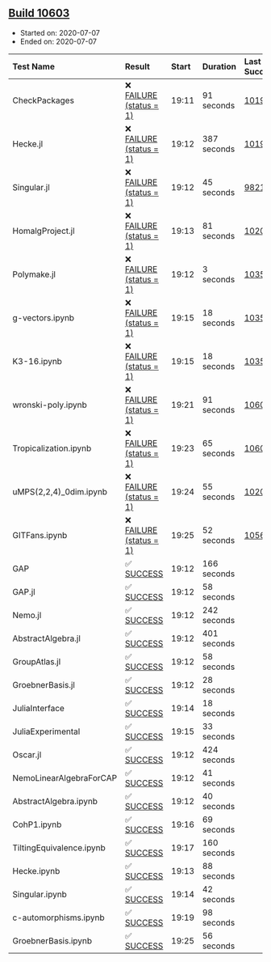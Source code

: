 ## [Build 10603](https://oscarci.mathematik.uni-kl.de/job/oscar/10603/)

* Started on: 2020-07-07
* Ended on: 2020-07-07

| Test Name    | Result | Start | Duration | Last Success | First Failure |
|:-------------|:-------|:------|:---------|:-------------|:--------------|
| CheckPackages | ❌ [FAILURE (status = 1)](https://oscarci.mathematik.uni-kl.de/job/oscar/10603/artifact/logs/build-10603/CheckPackages.log) | 19:11 | 91 seconds | [10197](https://oscarci.mathematik.uni-kl.de/job/oscar/10197/) | [10198](https://oscarci.mathematik.uni-kl.de/job/oscar/10198/) |
| Hecke.jl | ❌ [FAILURE (status = 1)](https://oscarci.mathematik.uni-kl.de/job/oscar/10603/artifact/logs/build-10603/Hecke.jl.log) | 19:12 | 387 seconds | [10197](https://oscarci.mathematik.uni-kl.de/job/oscar/10197/) | [10198](https://oscarci.mathematik.uni-kl.de/job/oscar/10198/) |
| Singular.jl | ❌ [FAILURE (status = 1)](https://oscarci.mathematik.uni-kl.de/job/oscar/10603/artifact/logs/build-10603/Singular.jl.log) | 19:12 | 45 seconds | [9821](https://oscarci.mathematik.uni-kl.de/job/oscar/9821/) | [9822](https://oscarci.mathematik.uni-kl.de/job/oscar/9822/) |
| HomalgProject.jl | ❌ [FAILURE (status = 1)](https://oscarci.mathematik.uni-kl.de/job/oscar/10603/artifact/logs/build-10603/HomalgProject.jl.log) | 19:13 | 81 seconds | [10209](https://oscarci.mathematik.uni-kl.de/job/oscar/10209/) | [10210](https://oscarci.mathematik.uni-kl.de/job/oscar/10210/) |
| Polymake.jl | ❌ [FAILURE (status = 1)](https://oscarci.mathematik.uni-kl.de/job/oscar/10603/artifact/logs/build-10603/Polymake.jl.log) | 19:12 | 3 seconds | [10356](https://oscarci.mathematik.uni-kl.de/job/oscar/10356/) | [10357](https://oscarci.mathematik.uni-kl.de/job/oscar/10357/) |
| g-vectors.ipynb | ❌ [FAILURE (status = 1)](https://oscarci.mathematik.uni-kl.de/job/oscar/10603/artifact/logs/build-10603/g-vectors.ipynb.log) | 19:15 | 18 seconds | [10356](https://oscarci.mathematik.uni-kl.de/job/oscar/10356/) | [10357](https://oscarci.mathematik.uni-kl.de/job/oscar/10357/) |
| K3-16.ipynb | ❌ [FAILURE (status = 1)](https://oscarci.mathematik.uni-kl.de/job/oscar/10603/artifact/logs/build-10603/K3-16.ipynb.log) | 19:15 | 18 seconds | [10356](https://oscarci.mathematik.uni-kl.de/job/oscar/10356/) | [10357](https://oscarci.mathematik.uni-kl.de/job/oscar/10357/) |
| wronski-poly.ipynb | ❌ [FAILURE (status = 1)](https://oscarci.mathematik.uni-kl.de/job/oscar/10603/artifact/logs/build-10603/wronski-poly.ipynb.log) | 19:21 | 91 seconds | [10600](https://oscarci.mathematik.uni-kl.de/job/oscar/10600/) | [10601](https://oscarci.mathematik.uni-kl.de/job/oscar/10601/) |
| Tropicalization.ipynb | ❌ [FAILURE (status = 1)](https://oscarci.mathematik.uni-kl.de/job/oscar/10603/artifact/logs/build-10603/Tropicalization.ipynb.log) | 19:23 | 65 seconds | [10602](https://oscarci.mathematik.uni-kl.de/job/oscar/10602/) | [10603](https://oscarci.mathematik.uni-kl.de/job/oscar/10603/) |
| uMPS(2,2,4)_0dim.ipynb | ❌ [FAILURE (status = 1)](https://oscarci.mathematik.uni-kl.de/job/oscar/10603/artifact/logs/build-10603/uMPS-2-2-4-_0dim.ipynb.log) | 19:24 | 55 seconds | [10209](https://oscarci.mathematik.uni-kl.de/job/oscar/10209/) | [10210](https://oscarci.mathematik.uni-kl.de/job/oscar/10210/) |
| GITFans.ipynb | ❌ [FAILURE (status = 1)](https://oscarci.mathematik.uni-kl.de/job/oscar/10603/artifact/logs/build-10603/GITFans.ipynb.log) | 19:25 | 52 seconds | [10566](https://oscarci.mathematik.uni-kl.de/job/oscar/10566/) | [10567](https://oscarci.mathematik.uni-kl.de/job/oscar/10567/) |
| GAP | ✅ [SUCCESS](https://oscarci.mathematik.uni-kl.de/job/oscar/10603/artifact/logs/build-10603/GAP.log) | 19:12 | 166 seconds |  |  |
| GAP.jl | ✅ [SUCCESS](https://oscarci.mathematik.uni-kl.de/job/oscar/10603/artifact/logs/build-10603/GAP.jl.log) | 19:12 | 58 seconds |  |  |
| Nemo.jl | ✅ [SUCCESS](https://oscarci.mathematik.uni-kl.de/job/oscar/10603/artifact/logs/build-10603/Nemo.jl.log) | 19:12 | 242 seconds |  |  |
| AbstractAlgebra.jl | ✅ [SUCCESS](https://oscarci.mathematik.uni-kl.de/job/oscar/10603/artifact/logs/build-10603/AbstractAlgebra.jl.log) | 19:12 | 401 seconds |  |  |
| GroupAtlas.jl | ✅ [SUCCESS](https://oscarci.mathematik.uni-kl.de/job/oscar/10603/artifact/logs/build-10603/GroupAtlas.jl.log) | 19:12 | 58 seconds |  |  |
| GroebnerBasis.jl | ✅ [SUCCESS](https://oscarci.mathematik.uni-kl.de/job/oscar/10603/artifact/logs/build-10603/GroebnerBasis.jl.log) | 19:12 | 28 seconds |  |  |
| JuliaInterface | ✅ [SUCCESS](https://oscarci.mathematik.uni-kl.de/job/oscar/10603/artifact/logs/build-10603/JuliaInterface.log) | 19:14 | 18 seconds |  |  |
| JuliaExperimental | ✅ [SUCCESS](https://oscarci.mathematik.uni-kl.de/job/oscar/10603/artifact/logs/build-10603/JuliaExperimental.log) | 19:15 | 33 seconds |  |  |
| Oscar.jl | ✅ [SUCCESS](https://oscarci.mathematik.uni-kl.de/job/oscar/10603/artifact/logs/build-10603/Oscar.jl.log) | 19:12 | 424 seconds |  |  |
| NemoLinearAlgebraForCAP | ✅ [SUCCESS](https://oscarci.mathematik.uni-kl.de/job/oscar/10603/artifact/logs/build-10603/NemoLinearAlgebraForCAP.log) | 19:12 | 41 seconds |  |  |
| AbstractAlgebra.ipynb | ✅ [SUCCESS](https://oscarci.mathematik.uni-kl.de/job/oscar/10603/artifact/logs/build-10603/AbstractAlgebra.ipynb.log) | 19:12 | 40 seconds |  |  |
| CohP1.ipynb | ✅ [SUCCESS](https://oscarci.mathematik.uni-kl.de/job/oscar/10603/artifact/logs/build-10603/CohP1.ipynb.log) | 19:16 | 69 seconds |  |  |
| TiltingEquivalence.ipynb | ✅ [SUCCESS](https://oscarci.mathematik.uni-kl.de/job/oscar/10603/artifact/logs/build-10603/TiltingEquivalence.ipynb.log) | 19:17 | 160 seconds |  |  |
| Hecke.ipynb | ✅ [SUCCESS](https://oscarci.mathematik.uni-kl.de/job/oscar/10603/artifact/logs/build-10603/Hecke.ipynb.log) | 19:13 | 88 seconds |  |  |
| Singular.ipynb | ✅ [SUCCESS](https://oscarci.mathematik.uni-kl.de/job/oscar/10603/artifact/logs/build-10603/Singular.ipynb.log) | 19:14 | 42 seconds |  |  |
| c-automorphisms.ipynb | ✅ [SUCCESS](https://oscarci.mathematik.uni-kl.de/job/oscar/10603/artifact/logs/build-10603/c-automorphisms.ipynb.log) | 19:19 | 98 seconds |  |  |
| GroebnerBasis.ipynb | ✅ [SUCCESS](https://oscarci.mathematik.uni-kl.de/job/oscar/10603/artifact/logs/build-10603/GroebnerBasis.ipynb.log) | 19:25 | 56 seconds |  |  |
